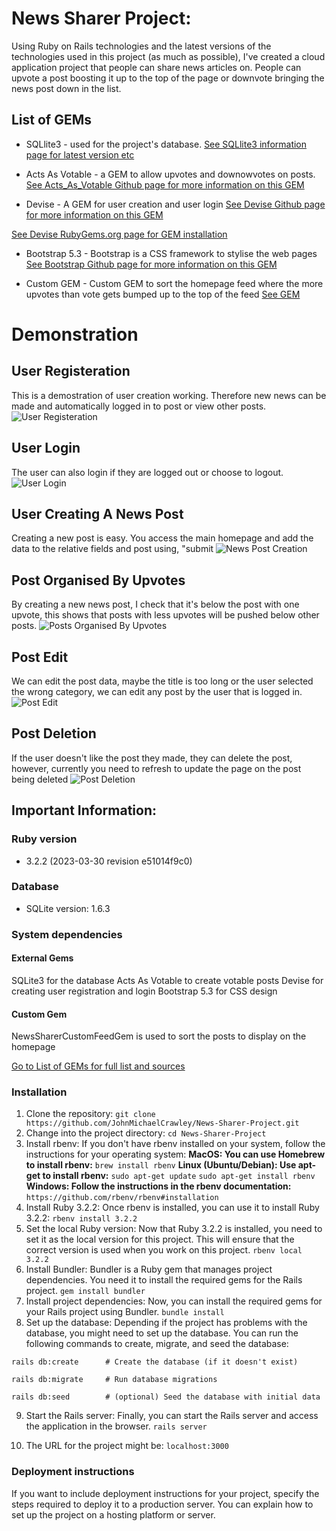 # News Sharer Project:
 Using Ruby on Rails technologies and the latest versions of the technologies used in this project (as much as possible), I've created a cloud application project that people can share news articles on. People can upvote a post boosting it up to the top of the page or downvote bringing the news post down in the list.

## List of GEMs
* SQLlite3 - used for the project's database. 
[See SQLlite3 information page for latest version etc ](https://www.sqlite.org/index.html)

* Acts As Votable - a GEM to allow upvotes and downowvotes on posts. 
[See Acts_As_Votable Github page for more information on this GEM](https://github.com/ryanto/acts_as_votable)

* Devise - A GEM for user creation and user login
[See Devise Github page for more information on this GEM](https://github.com/heartcombo/devise)

[See Devise RubyGems.org page for GEM installation](https://rubygems.org/gems/devise/versions/4.9.2)

* Bootstrap 5.3 -  Bootstrap is a CSS framework to stylise the web pages
[See Bootstrap Github page for more information on this GEM](https://github.com/twbs/bootstrap-rubygem)


* Custom GEM - Custom GEM to sort the homepage feed where the more upvotes than vote gets bumped up to the top of the feed [See GEM](./lib/newsSharerCustomFeedGem/)


# Demonstration  
## User Registeration 
This is a demostration of user creation working.  Therefore new news can be made and automatically 
logged in to post or view other posts. 
![User Registeration](Misc/Register.gif)

## User Login 
The user can also login if they are logged out or choose to logout. 
![User Login](Misc/Login.gif)

## User Creating A News Post 
Creating a new post is easy. You access the main homepage and add the data to the relative fields 
and post using, "submit 
![News Post Creation](Misc/Create-Post.gif)

## Post Organised By Upvotes 
By creating a new news post, I check that it's below the post with one upvote, this shows that posts with less upvotes will be pushed below other posts. 
![Posts Organised By Upvotes](Misc/Post-Shown-By-Most-Upvotes.gif)

## Post Edit
We can edit the post data, maybe the title is too long or the user selected the wrong category, we can edit any post by the user that is logged in. 
![Post Edit](Misc/Edit-Post.gif)

## Post Deletion 
If the user doesn't like the post they made, they can delete the post, however, currently you need to refresh to update the page on the post being deleted
![Post Deletion](Misc/Delete-Post.gif)







## Important Information:

### Ruby version
* 3.2.2 (2023-03-30 revision e51014f9c0)

### Database
* SQLite version: 1.6.3


### System dependencies
#### External Gems
SQLite3 for the database
Acts As Votable to create votable posts
Devise for creating user registration and login
Bootstrap 5.3 for CSS design

#### Custom Gem
NewsSharerCustomFeedGem is used to sort the posts to
display on the homepage

[Go to List of GEMs for full list and sources](#list-of-gems)

### Installation

1. Clone the repository: `git clone https://github.com/JohnMichaelCrawley/News-Sharer-Project.git`
2. Change into the project directory: `cd News-Sharer-Project`
3. Install rbenv: If you don't have rbenv installed on your system, follow the instructions for your operating system:
**MacOS: You can use Homebrew to install rbenv:**
`brew install rbenv`
**Linux (Ubuntu/Debian): Use apt-get to install rbenv:**
`sudo apt-get update`
`sudo apt-get install rbenv`
**Windows: Follow the instructions in the rbenv documentation:**
`https://github.com/rbenv/rbenv#installation`
4. Install Ruby 3.2.2: Once rbenv is installed, you can use it to install Ruby 3.2.2:
`rbenv install 3.2.2`
6. Set the local Ruby version: Now that Ruby 3.2.2 is installed, you need to set it as the local version for this project. This will ensure that the correct version is used when you work on this project.
`rbenv local 3.2.2`
6. Install Bundler: Bundler is a Ruby gem that manages project dependencies. You need it to install the required gems for the Rails project.
`gem install bundler`
7. Install project dependencies: Now, you can install the required gems for your Rails project using Bundler.
`bundle install`
8. Set up the database: Depending if the project has problems with the database, you might need to set up the database. You can run the following commands to create, migrate, and seed the database:
```
rails db:create      # Create the database (if it doesn't exist)

rails db:migrate     # Run database migrations

rails db:seed        # (optional) Seed the database with initial data
```


9. Start the Rails server: Finally, you can start the Rails server and access the application in the browser.
`rails server`

10. The URL for the project might be: `localhost:3000`


### Deployment instructions
If you want to include deployment instructions for your project, specify the steps required to deploy it to a production server. You can explain how to set up the project on a hosting platform or server.
